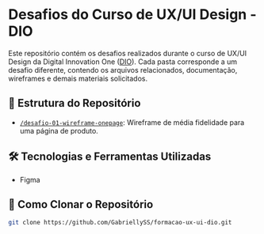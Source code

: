 # Desafios do Curso de UX/UI Design - DIO

Este repositório contém os desafios realizados durante o curso de UX/UI Design da Digital Innovation One ([DIO](https://www.dio.me/)). Cada pasta corresponde a um desafio diferente, contendo os arquivos relacionados, documentação, wireframes e demais materiais solicitados.

## 📂 Estrutura do Repositório

- [`/desafio-01-wireframe-onepage`](https://github.com/GabriellySS/formacao-ux-ui-dio/tree/main/desafio-01-wireframe-onepage): Wireframe de média fidelidade para uma página de produto.

## 🛠️ Tecnologias e Ferramentas Utilizadas

- Figma

## 🚀 Como Clonar o Repositório

```bash
git clone https://github.com/GabriellySS/formacao-ux-ui-dio.git
